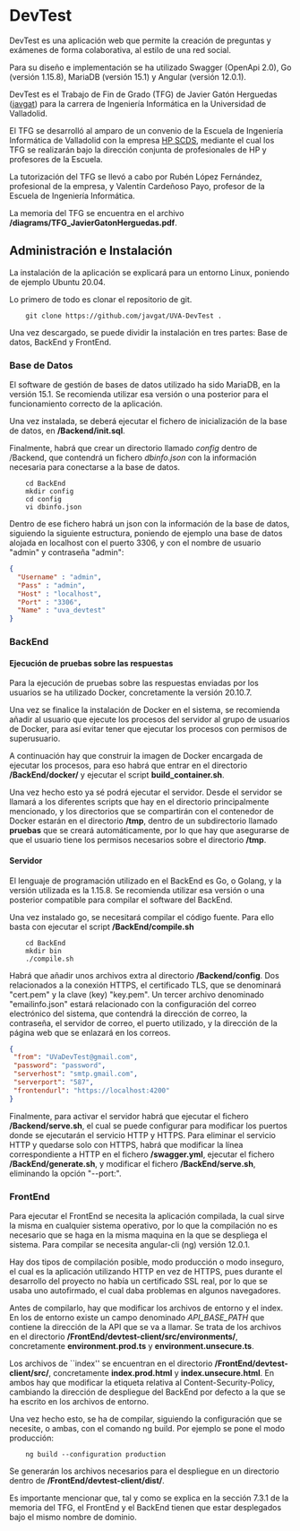 # DevTest

DevTest es una aplicación web que permite la creación de preguntas y exámenes de forma colaborativa,
al estilo de una red social.

Para su diseño e implementación se ha utilizado Swagger (OpenApi 2.0), Go (versión 1.15.8), MariaDB
(versión 15.1) y Angular (versión 12.0.1).

DevTest es el Trabajo de Fin de Grado (TFG) de Javier Gatón Herguedas ([javgat](https://github.com/javgat))
para la carrera de Ingeniería Informática en la Universidad de Valladolid.

El TFG se desarrolló al amparo de un convenio de la Escuela de Ingeniería Informática de Valladolid con
la empresa [HP SCDS](https://hpscds.com/), mediante el cual los TFG se realizarán bajo la dirección
conjunta de profesionales de HP y profesores de la Escuela.

La tutorización del TFG se llevó a cabo por Rubén López Fernández, profesional de la empresa, y Valentín
Cardeñoso Payo, profesor de la Escuela de Ingeniería Informática.

La memoria del TFG se encuentra en el archivo **/diagrams/TFG_JavierGatonHerguedas.pdf**.

## Administración e Instalación

La instalación de la aplicación se explicará para un entorno Linux, poniendo de ejemplo Ubuntu 20.04.

Lo primero de todo es clonar el repositorio de git.

```shell
    git clone https://github.com/javgat/UVA-DevTest .
```

Una vez descargado, se puede dividir la instalación en tres partes: Base de datos, BackEnd y FrontEnd.

### Base de Datos

El software de gestión de bases de datos utilizado ha sido MariaDB, en la versión 15.1. Se recomienda
utilizar esa versión o una posterior para el funcionamiento correcto de la aplicación.

Una vez instalada, se deberá ejecutar el fichero de inicialización de la base de datos, en **/Backend/init.sql**.

Finalmente, habrá que crear un directorio llamado *config* dentro de /Backend, que contendrá un fichero
*dbinfo.json* con la información necesaria para conectarse a la base de datos.

```shell
    cd BackEnd
    mkdir config
    cd config
    vi dbinfo.json
```

Dentro de ese fichero habrá un json con la información de la base de datos, siguiendo la siguiente
estructura, poniendo de ejemplo una base de datos alojada en localhost con el puerto 3306, y con el
nombre de usuario "admin" y contraseña "admin":

```json
{
  "Username" : "admin",
  "Pass" : "admin",
  "Host" : "localhost",
  "Port" : "3306",
  "Name" : "uva_devtest"
}
```

### BackEnd

#### Ejecución de pruebas sobre las respuestas

Para la ejecución de pruebas sobre las respuestas enviadas por los usuarios se ha utilizado Docker,
concretamente la versión 20.10.7.

Una vez se finalice la instalación de Docker en el sistema, se recomienda añadir al usuario que ejecute
los procesos del servidor al grupo de usuarios de Docker, para así evitar tener que ejecutar los
procesos con permisos de superusuario.

A continuación hay que construir la imagen de Docker encargada de ejecutar los procesos, para eso
habrá que entrar en el directorio **/BackEnd/docker/** y ejecutar el script **build_container.sh**.

Una vez hecho esto ya sé podrá ejecutar el servidor. Desde el servidor se llamará a los diferentes
scripts que hay en el directorio principalmente mencionado, y los directorios que se compartirán
con el contenedor de Docker estarán en el directorio **/tmp**, dentro de un subdirectorio llamado
**pruebas** que se creará automáticamente, por lo que hay que asegurarse de que el usuario tiene
los permisos necesarios sobre el directorio **/tmp**.

#### Servidor

El lenguaje de programación utilizado en el BackEnd es Go, o Golang, y la versión utilizada es la 1.15.8.
Se recomienda utilizar esa versión o una posterior compatible para compilar el software del BackEnd.

Una vez instalado go, se necesitará compilar el código fuente. Para ello basta con ejecutar el script
**/BackEnd/compile.sh**

```shell
    cd BackEnd
    mkdir bin
    ./compile.sh
```

Habrá que añadir unos archivos extra al directorio **/Backend/config**. Dos relacionados a la conexión HTTPS,
el certificado TLS, que se denominará "cert.pem" y la clave (key) "key.pem". Un tercer archivo denominado
"emailinfo.json" estará relacionado con la configuración del correo electrónico del sistema, que contendrá
la dirección de correo, la contraseña, el servidor de correo, el puerto utilizado, y la dirección de la
página web que se enlazará en los correos.

```json
{
 "from": "UVaDevTest@gmail.com",
 "password": "password",
 "serverhost": "smtp.gmail.com",
 "serverport": "587",
 "frontendurl": "https://localhost:4200"
}
```

Finalmente, para activar el servidor habrá que ejecutar el fichero **/Backend/serve.sh**, el cual se puede
configurar para modificar los puertos donde se ejecutarán el servicio HTTP y HTTPS. Para eliminar el servicio
HTTP y quedarse solo con HTTPS, habrá que modificar la línea correspondiente a HTTP en el fichero **/swagger.yml**,
ejecutar el fichero **/BackEnd/generate.sh**, y modificar el fichero **/BackEnd/serve.sh**, eliminando la opción
"--port:".

### FrontEnd

Para ejecutar el FrontEnd se necesita la aplicación compilada, la cual sirve la misma en cualquier sistema
operativo, por lo que la compilación no es necesario que se haga en la misma maquina en la que se despliega el
sistema. Para compilar se necesita angular-cli (ng) versión 12.0.1.

Hay dos tipos de compilación posible, modo producción o modo inseguro, el cual es la aplicación utilizando HTTP
en vez de HTTPS, pues durante el desarrollo del proyecto no había un certificado SSL real, por lo que se usaba
uno autofirmado, el cual daba problemas en algunos navegadores.

Antes de compilarlo, hay que modificar los archivos de entorno y el index. En los de entorno existe un campo
denominado *API_BASE_PATH* que contiene la dirección de la API que se va a llamar. Se trata de los archivos
en el directorio **/FrontEnd/devtest-client/src/environments/**, concretamente **environment.prod.ts** y
**environment.unsecure.ts**.

Los archivos de ``index'' se encuentran en el directorio **/FrontEnd/devtest-client/src/**, concretamente
**index.prod.html** y **index.unsecure.html**. En ambos hay que modificar la etiqueta relativa al Content-Security-Policy,
cambiando la dirección de despliegue del BackEnd por defecto a la que se ha escrito en los archivos de entorno.

Una vez hecho esto, se ha de compilar, siguiendo la configuración que se necesite, o ambas, con el comando ng build.
Por ejemplo se pone el modo producción:

```shell
    ng build --configuration production
```

Se generarán los archivos necesarios para el despliegue en un directorio dentro de **/FrontEnd/devtest-client/dist/**.

Es importante mencionar que, tal y como se explica en la sección 7.3.1 de la memoria del TFG, el
FrontEnd y el BackEnd tienen que estar desplegados bajo el mismo nombre de dominio.
